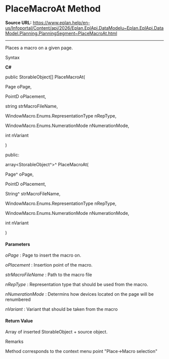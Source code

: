 # PlaceMacroAt Method

**Source URL:** https://www.eplan.help/en-us/Infoportal/Content/api/2026/Eplan.EplApi.DataModelu~Eplan.EplApi.DataModel.Planning.PlanningSegment~PlaceMacroAt.html

---

Places a macro on a given page.

Syntax

**C#**



public StorableObject[] PlaceMacroAt( 

   Page oPage,

   PointD oPlacement,

   string strMacroFileName,

   WindowMacro.Enums.RepresentationType nRepType,

   WindowMacro.Enums.NumerationMode nNumerationMode,

   int nVariant

)

public:

array<StorableObject^>^ PlaceMacroAt( 

   Page^ oPage,

   PointD oPlacement,

   String^ strMacroFileName,

   WindowMacro.Enums.RepresentationType nRepType,

   WindowMacro.Enums.NumerationMode nNumerationMode,

   int nVariant

)


#### Parameters

*oPage*
:   Page to insert the macro on.

*oPlacement*
:   Insertion point of the macro.

*strMacroFileName*
:   Path to the macro file

*nRepType*
:   Representation type that should be used from the macro.

*nNumerationMode*
:   Determins how devices located on the page will be renumbered

*nVariant*
:   Variant that should be taken from the macro

#### Return Value

Array of inserted StorableObject + source object.

Remarks

Method corresponds to the context menu point "Place->Macro selection"
